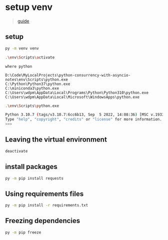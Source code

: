 # setup venv

> [guide](https://packaging.python.org/en/latest/guides/installing-using-pip-and-virtual-environments/#creating-a-virtual-environment)

## setup
```bash
py -m venv venv
```
```bash
.\env\Scripts\activate
```

```
where python

D:\Code\MyLocalProjects\python-consurrency-with-asyncio-notes\env\Scripts\python.exe
C:\Python\Python37\python.exe
C:\miniconda3\python.exe
C:\Users\wdpm\AppData\Local\Programs\Python\Python310\python.exe
C:\Users\wdpm\AppData\Local\Microsoft\WindowsApps\python.exe
```

```bash
.\env\Scripts\python.exe

Python 3.10.7 (tags/v3.10.7:6cc6b13, Sep  5 2022, 14:08:36) [MSC v.1933 64 bit (AMD64)] on win32
Type "help", "copyright", "credits" or "license" for more information.
>>>
```

## Leaving the virtual environment
```bash
deactivate
```

## install packages

```bash
py -m pip install requests
```

## Using requirements files
```bash
py -m pip install -r requirements.txt
```

## Freezing dependencies

```bash 
py -m pip freeze
```